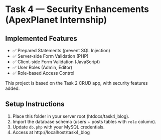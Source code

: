 # Task 4 — Security Enhancements (ApexPlanet Internship)

## Implemented Features
- ✅ Prepared Statements (prevent SQL Injection)
- ✅ Server-side Form Validation (PHP)
- ✅ Client-side Form Validation (JavaScript)
- ✅ User Roles (Admin, Editor)
- ✅ Role-based Access Control

This project is based on the Task 2 CRUD app, with security features added.

## Setup Instructions
1. Place this folder in your server root (htdocs/task4_blog).
2. Import the database schema (users + posts tables with `role` column).
3. Update `db.php` with your MySQL credentials.
4. Access at http://localhost/task4_blog

